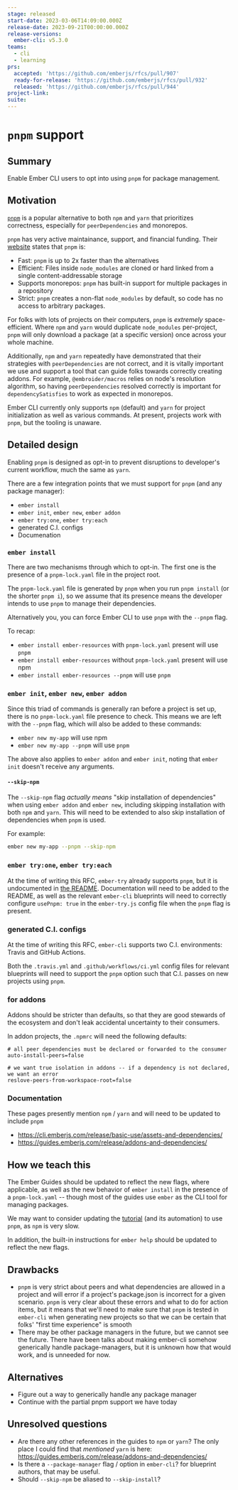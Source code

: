 ```yaml
---
stage: released
start-date: 2023-03-06T14:09:00.000Z
release-date: 2023-09-21T00:00:00.000Z
release-versions:
  ember-cli: v5.3.0
teams:
  - cli
  - learning
prs:
  accepted: 'https://github.com/emberjs/rfcs/pull/907'
  ready-for-release: 'https://github.com/emberjs/rfcs/pull/932'
  released: 'https://github.com/emberjs/rfcs/pull/944'
project-link:
suite:
---
```


<!--- 
Directions for above: 

stage: Leave as is
start-date: Fill in with today's date, 2032-12-01T00:00:00.000Z
release-date: Leave as is
release-versions: Leave as is
teams: Include only the [team(s)](README.md#relevant-teams) for which this RFC applies
prs:
  accepted: Fill this in with the URL for the Proposal RFC PR
project-link: Leave as is
suite: Leave as is
-->

# `pnpm` support

## Summary

Enable Ember CLI users to opt into using `pnpm` for package management.

## Motivation

[`pnpm`](https://pnpm.io/) is a popular alternative to both `npm` and `yarn` that prioritizes correctness, especially for `peerDependencies` and monorepos. 

`pnpm` has very active maintainance, support, and financial funding.
Their [website](https://pnpm.io/) states that `pnpm` is:
 - Fast: `pnpm` is up to 2x faster than the alternatives 
 - Efficient: Files inside `node_modules` are cloned or hard linked from a single content-addressable storage 
 - Supports monorepos: `pnpm` has built-in support for multiple packages in a repository
 - Strict: `pnpm` creates a non-flat `node_modules` by default, so code has no access to arbitrary packages.

For folks with lots of projects on their computers, `pnpm` is _extremely_ space-efficient.
Where `npm` and `yarn` would duplicate `node_modules` per-project, `pnpm` will only download a package (at a specific version) once across your whole machine.

Additionally, `npm` and `yarn` repeatedly have demonstrated that their strategies with `peerDependencies` are not correct, and it is vitally important we use and support a tool that can guide folks towards correctly creating addons. For example, `@embroider/macros` relies on node's resolution algorithm, so having `peerDependencies` resolved correctly is important for `dependencySatisfies` to work as expected in monorepos. 

Ember CLI currently only supports `npm` (default) and `yarn` for project initialization as well as various commands. At present, projects work with `pnpm`, but the tooling is unaware.



## Detailed design

Enabling `pnpm` is designed as opt-in to prevent disruptions to developer's current workflow, much the same as `yarn`.

There are a few integration points that we must support for `pnpm` (and any package manager):
 - `ember install`
 - `ember init`, `ember new`, `ember addon`
 - `ember try:one`, `ember try:each`
 - generated C.I. configs
 - Documenation

### `ember install`

There are two mechanisms through which to opt-in.
The first one is the presence of a `pnpm-lock.yaml` file in the project root.

The `pnpm-lock.yaml` file is generated by `pnpm` when you run `pnpm install` (or the shorter `pnpm i`),
so we assume that its presence means the developer intends to use `pnpm` to manage their dependencies.

Alternatively you, you can force Ember CLI to use `pnpm` with the `--pnpm` flag.

To recap:

- `ember install ember-resources` with `pnpm-lock.yaml` present will use `pnpm`
- `ember install ember-resources` without `pnpm-lock.yaml` present will use npm
- `ember install ember-resources --pnpm` will use `pnpm`

### `ember init`, `ember new`, `ember addon`

Since this triad of commands is generally ran before a project is set up, there is no `pnpm-lock.yaml` file presence to check.
This means we are left with the `--pnpm` flag, which will also be added to these commands:

- `ember new my-app` will use npm
- `ember new my-app --pnpm` will use `pnpm`

The above also applies to `ember addon` and `ember init`, noting that `ember init` doesn't receive any arguments.

#### `--skip-npm`

The `--skip-npm` flag _actually means_ "skip installation of dependencies" when using `ember addon` and `ember new`, 
including skipping installation with both `npm` and `yarn`. 
This will need to be extended to also skip installation of dependencies when `pnpm` is used.

For example:
```bash
ember new my-app --pnpm --skip-npm
```


### `ember try:one`, `ember try:each`

At the time of writing this RFC, `ember-try` already supports `pnpm`, but it is undocumented in [the README](https://github.com/ember-cli/ember-try).
Documentation will need to be added to the README, 
as well as the relevant `ember-cli` blueprints will need to correctly configure `usePnpm: true` in the `ember-try.js` config file when the `pnpm` flag is present.


### generated C.I. configs

At the time of writing this RFC, `ember-cli` supports two C.I. environments: Travis and GitHub Actions. 

Both the `.travis.yml` and `.github/workflows/ci.yml` config files for relevant blueprints will need to support the `pnpm` option such that C.I. passes on new projects using `pnpm`.

### for addons

Addons should be stricter than  defaults, so that they are good stewards of the ecosystem and don't leak accidental uncertainty to their consumers.

In addon projects, the `.npmrc` will need the following defaults:
```
# all peer dependencies must be declared or forwarded to the consumer
auto-install-peers=false

# we want true isolation in addons -- if a dependency is not declared, we want an error
reslove-peers-from-workspace-root=false
```

### Documentation

These pages presently mention `npm` / `yarn` and will need to be updated to include `pnpm` 
 - https://cli.emberjs.com/release/basic-use/assets-and-dependencies/
 - https://guides.emberjs.com/release/addons-and-dependencies/

## How we teach this

The Ember Guides should be updated to reflect the new flags, where applicable,
as well as the new behavior of `ember install` in the presence of a `pnpm-lock.yaml` -- though most of the guides use `ember` as the CLI tool for managing packages. 

We may want to consider updating the [tutorial](https://guides.emberjs.com/release/tutorial/part-1/orientation/) (and its automation) to use `pnpm`, as `npm` is very slow.


In addition, the built-in instructions for `ember help` should be updated to reflect the new flags.


## Drawbacks

- `pnpm` is very strict about peers and what dependencies are allowed in a project and will error if a project's package.json is incorrect for a given scenario. `pnpm` is very clear about these errors and what to do for action items, but it means that we'll need to make sure that `pnpm` is tested in `ember-cli` when generating new projects so that we can be certain that folks' "first time experience" is smooth
- There may be other package managers in the future, but we cannot see the future. There have been talks about making ember-cli somehow generically handle package-managers, but it is unknown how that would work, and is unneeded for now.


## Alternatives

- Figure out a way to generically handle any package manager 
- Continue with the partial pnpm support we have today

## Unresolved questions

- Are there any other references in the guides to `npm` or `yarn`?
  The only place I could find that _mentioned_ `yarn` is here: https://guides.emberjs.com/release/addons-and-dependencies/
- Is there a `--package-manager` flag / option in `ember-cli`? for blueprint authors, that may be useful.
- Should `--skip-npm` be aliased to `--skip-install`?


